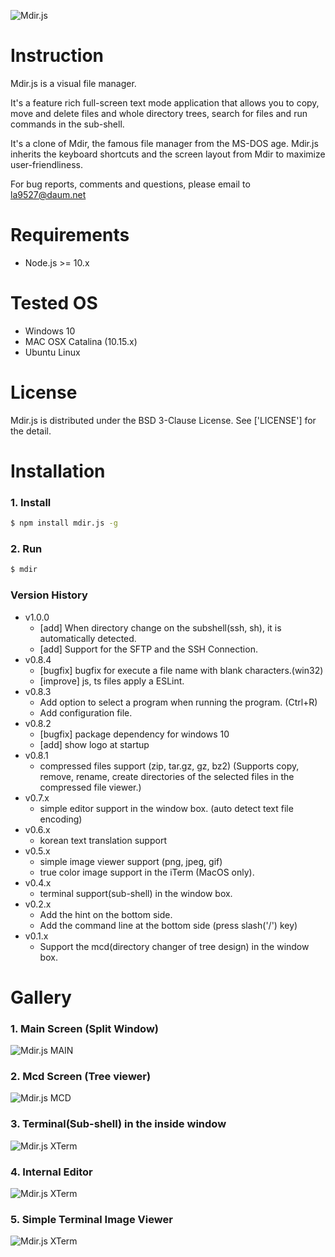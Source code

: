 ![Mdir.js](https://github.com/la9527/mdir.js/blob/master/images/mdir_v0.8.1.gif?raw=true)

# Instruction

Mdir.js is a visual file manager.

It's a feature rich full-screen text mode application that allows you to copy, move and delete files and whole directory trees, search for files and run commands in the sub-shell.

It's a clone of Mdir, the famous file manager from the MS-DOS age. Mdir.js inherits the keyboard shortcuts and the screen layout from Mdir to maximize user-friendliness.

For bug reports, comments and questions, please email to la9527@daum.net

# Requirements

 - Node.js >= 10.x

# Tested OS

 - Windows 10
 - MAC OSX Catalina (10.15.x)
 - Ubuntu Linux

# License

 Mdir.js is distributed under the BSD 3-Clause License.
 See ['LICENSE'] for the detail.

# Installation

### 1. Install

```bash
$ npm install mdir.js -g
```

### 2. Run 

```bash
$ mdir
```

### Version History

- v1.0.0
    - [add] When directory change on the subshell(ssh, sh), it is automatically detected.
    - [add] Support for the SFTP and the SSH Connection.
- v0.8.4
    - [bugfix] bugfix for execute a file name with blank characters.(win32)
    - [improve] js, ts files apply a ESLint.
- v0.8.3
    - Add option to select a program when running the program. (Ctrl+R)
    - Add configuration file.
- v0.8.2
    - [bugfix] package dependency for windows 10
    - [add] show logo at startup
- v0.8.1
    - compressed files support (zip, tar.gz, gz, bz2)
      (Supports copy, remove, rename, create directories of the selected files in the compressed file viewer.)
- v0.7.x
    - simple editor support in the window box. (auto detect text file encoding)
- v0.6.x 
    - korean text translation support
- v0.5.x 
    - simple image viewer support (png, jpeg, gif)
    - true color image support in the iTerm (MacOS only).
- v0.4.x 
    - terminal support(sub-shell) in the window box.
- v0.2.x
    - Add the hint on the bottom side.
    - Add the command line at the bottom side (press slash('/') key)
- v0.1.x
    - Support the mcd(directory changer of tree design) in the window box.

# Gallery

### 1. Main Screen (Split Window)
![Mdir.js MAIN](https://github.com/la9527/mdir.js/blob/master/images/mdir_v0.1_windows10_cmd.png?raw=true)

### 2. Mcd Screen (Tree viewer)
![Mdir.js MCD](https://github.com/la9527/mdir.js/blob/master/images/mdir_v0.1_windows10_cmd_mcd.png?raw=true)

### 3. Terminal(Sub-shell) in the inside window
![Mdir.js XTerm](https://github.com/la9527/mdir.js/blob/master/images/mdir_v0.8.1_zsh_terminal.png?raw=true)

### 4. Internal Editor
![Mdir.js XTerm](https://github.com/la9527/mdir.js/blob/master/images/mdir_v0.8.1_inside_editor.png?raw=true)

### 5. Simple Terminal Image Viewer
![Mdir.js XTerm](https://github.com/la9527/mdir.js/blob/master/images/mdir_v0.8.1_picture_viewer.png?raw=true)
